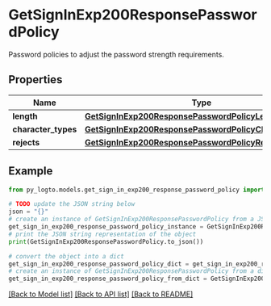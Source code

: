 # GetSignInExp200ResponsePasswordPolicy

Password policies to adjust the password strength requirements.

## Properties

Name | Type | Description | Notes
------------ | ------------- | ------------- | -------------
**length** | [**GetSignInExp200ResponsePasswordPolicyLength**](GetSignInExp200ResponsePasswordPolicyLength.md) |  | [optional] 
**character_types** | [**GetSignInExp200ResponsePasswordPolicyCharacterTypes**](GetSignInExp200ResponsePasswordPolicyCharacterTypes.md) |  | [optional] 
**rejects** | [**GetSignInExp200ResponsePasswordPolicyRejects**](GetSignInExp200ResponsePasswordPolicyRejects.md) |  | [optional] 

## Example

```python
from py_logto.models.get_sign_in_exp200_response_password_policy import GetSignInExp200ResponsePasswordPolicy

# TODO update the JSON string below
json = "{}"
# create an instance of GetSignInExp200ResponsePasswordPolicy from a JSON string
get_sign_in_exp200_response_password_policy_instance = GetSignInExp200ResponsePasswordPolicy.from_json(json)
# print the JSON string representation of the object
print(GetSignInExp200ResponsePasswordPolicy.to_json())

# convert the object into a dict
get_sign_in_exp200_response_password_policy_dict = get_sign_in_exp200_response_password_policy_instance.to_dict()
# create an instance of GetSignInExp200ResponsePasswordPolicy from a dict
get_sign_in_exp200_response_password_policy_from_dict = GetSignInExp200ResponsePasswordPolicy.from_dict(get_sign_in_exp200_response_password_policy_dict)
```
[[Back to Model list]](../README.md#documentation-for-models) [[Back to API list]](../README.md#documentation-for-api-endpoints) [[Back to README]](../README.md)


